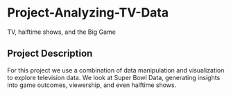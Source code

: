 # Project-Analyzing-TV-Data
TV, halftime shows, and the Big Game

## Project Description
For this project we use a combination of data manipulation and visualization to explore television data. We look at Super Bowl Data, generating insights into game outcomes, viewership, and even halftime shows.
